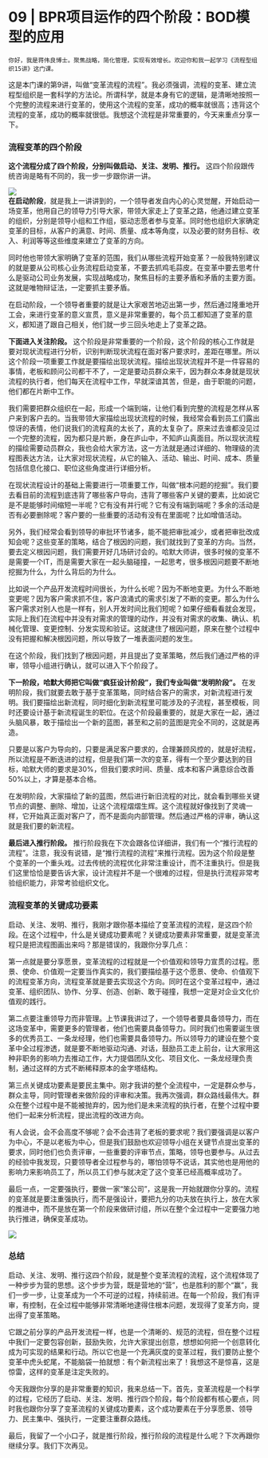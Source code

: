 # 09 | BPR项目运作的四个阶段：BOD模型的应用

    你好，我是蒋伟良博士。聚焦战略，简化管理，实现有效增长。欢迎你和我一起学习《流程型组织15讲》这门课。

这是本门课的第9讲，叫做“变革流程的流程”。我必须强调，流程的变革、建立流程型组织是一套科学的方法论。所谓科学，就是本身有它的逻辑，是清晰地按照一个完整的流程来进行变革的，使用这个流程的变革，成功的概率就很高；违背这个流程的变革，成功的概率就很低。我想这个流程是非常重要的，今天来重点分享一下。

### 流程变革的四个阶段

**这个流程分成了四个阶段，分别叫做启动、关注、发明、推行。** 这四个阶段跟传统咨询是略有不同的，我一步一步跟你讲一讲。

![](https://static001.geekbang.org/resource/image/b6/4b/b6c8327934dcf13d5f70586d3ece1e4b.png)  
**在启动阶段**，就是我上一讲讲到的，一个领导者发自内心的心灵觉醒，开始启动一场变革，他用自己的领导力引导大家，带领大家走上了变革之路，他通过建立变革的组织，分别是领导小组和工作组，驱动志愿者参与变革。同时他也组织大家确定变革的目标，从客户的满意、时间、质量、成本等角度，以及必要的财务目标、收入、利润等等这些维度来建立了变革的方向。

同时他也带领大家明确了变革的范围，我们从哪些流程开始变革？一般我特别建议的就是要从公司核心业务流程启动变革，不要去抓鸡毛蒜皮。在变革中要去思考什么是驱动公司业务发展，实现战略成功，聚焦目标的主要矛盾和矛盾的主要方面。这就是唯物辩证法，一定要抓主要矛盾。

在启动阶段，一个领导者重要的就是让大家艰苦地迈出第一步，然后通过隆重地开工会，来进行变革的意义宣贯，意义是非常重要的，每个员工都知道了变革的意义，都知道了跟自己相关，他们就一步三回头地走上了变革之路。

**下面进入关注阶段。** 这个阶段是非常重要的一个阶段，这个阶段的核心工作就是要对现状流程进行分析，识别判断现状流程在面对客户要求时，差距在哪里。所以这个阶段一项重要工作就是要描绘出现状流程。描绘出现状流程并不是一件容易的事情，老板和顾问公司都干不了，一定是要动员群众来干，因为群众本身就是现状流程的执行者，他们每天在流程中工作，早就深谙其苦，但是，由于职能的问题，他们都在片断中工作。

我们需要把群众组织在一起，形成一个端到端，让他们看到完整的流程是怎样从客户来到客户去的。当我带领大家描绘出现状流程的时候，我经常会看到员工们露出惊讶的表情，他们说我们的流程真的太长了，真的太复杂了。原来过去谁都没见过一个完整的流程，因为都只是片断，身在庐山中，不知庐山真面目。所以现状流程的描绘需要动员群众，我也会给大家方法，这一方法就是通过详细的、物理级的流程图表达方法，让大家对现状流程，从它的输入、活动、输出、时间、成本、质量包括信息化接口、职位这些角度进行详细分析。

在现状流程设计的基础上需要进行一项重要工作，叫做“根本问题的挖掘”。我们要去看目前的流程到底违背了哪些客户导向，违背了哪些客户关键的要素，比如说它是不是能够时间缩短一半呢？它有没有并行呢？它有没有端到端呢？多余的活动是否有必要删除呢？客户要的一些重要的活动有没有在里面呢？比如增值活动。

另外，我们经常会看到领导的审批环节诸多，能不能把审批减少，或者把审批改成知会呢？这些变革的策略，结合了根因的问题，我们就找到了变革的方向。当然，要去定义根因问题，我们需要开好几场研讨会的。哈默大师讲，很多时候的变革不是需要一个IT，而是需要大家在一起头脑碰撞，一起思考，很多根因问题要不断地挖掘为什么，为什么背后的为什么。

比如说一个产品开发流程时间很长，为什么长呢？因为不断地变更。为什么不断地变更呢？因为客户需求抓不住，客户浪涌式的需求引发了不断的变更。那么为什么客户需求对别人也是一样有，别人开发时间比我们短呢？如果仔细看看就会发现，实际上我们在流程中并没有对需求的管理的动作，并没有对需求的收集、确认、机械化管理、变更控制、分发实现和验证。这就逮住了根因问题，原来在整个过程中没有把握和解决根因问题，所以导致了一堆表面问题的发生。

在这个阶段，我们找到了根因问题，并且提出了变革策略，然后我们通过严格的评审，领导小组进行确认，就可以进入下个阶段了。

**下一阶段，哈默大师把它叫做“疯狂设计阶段”，我们专业叫做“发明阶段”。** 在发明阶段，我们就要去敢于基于变革策略，同时结合客户的需求，对新流程进行发明。我们要描绘出新流程，同时细化到新流程里可能涉及的子流程，甚至模板，同时还要设计基于新流程诞生的职位。在这个阶段最重要的，就是大家在一起，通过头脑风暴，敢于描绘出一个新的蓝图，甚至和之前的蓝图是完全不同的，这就是再造。

只要是以客户为导向的，只要是满足客户要求的，合理兼顾风控的，就是好流程，所以流程是不断迭进的过程，但是我们第一次的变革，得有一个至少要达到的目标，哈默大师的要求是30%，但我们要求时间、质量、成本和客户满意综合改善50%以上，才算是基本合格。

在发明阶段，大家描绘了新的蓝图，然后进行新旧流程的对比，就会看到哪些关键节点的调整、删除、增加，让这个流程熠熠生辉。这个流程就好像找到了灵魂一样，它开始真正面对客户了，而不是面向内部管理。然后通过严格的评审，确认这就是我们要的新流程。

**最后进入推行阶段。** 推行阶段我在下次会跟各位详细讲，我们有一个“推行流程的流程”。注意，我没有说错，是“推行流程的流程”来推行流程。因为这个阶段是整个变革的一个重头戏。过去传统的流程优化非常注重设计，而不注重执行。但是我们这里恰恰是要告诉大家，设计流程并不是一个很难的过程，但是执行流程非常考验组织能力，非常考验组织文化。

### 流程变革的关键成功要素

启动、关注、发明、推行，我刚才跟你基本描绘了变革流程的流程，是这四个阶段。在这个过程中，什么是关键成功要素呢？关键成功要素非常重要，就是变革流程只是把流程图画出来吗？那是错误的，我跟你分享几点：

第一点就是要分享愿景，变革流程的过程就是一个价值观和领导力宣贯的过程。愿景、使命、价值观一定要当作真实的，我们要描绘基于这个愿景、使命、价值观下的流程变革方向，流程变革就是要去实现这个方向。同时在这个变革过程中，通过变革、组织团队、协作、分享、创造、创新、敢于碰撞，我想一定是对企业文化价值观的践行。

第二点要注重领导力而非管理。上节课我讲过了，一个领导者要具备领导力，而在这场变革中，需要更多的管理者，他们也需要具备领导力。同时我们也需要诞生很多的优秀员工、一条龙经理，他们也需要具备领导力。所以领导力的建设在整个变革中全过程渗透，就是要不断地驱动沟通、对话，鼓励员工走上前台，让大家用这种非职务的影响力去推动工作，大力提倡团队文化、项目文化、一条龙经理负责制，通过这样的方式不断稀释原本的金字塔结构。

第三点关键成功要素是要民主集中。刚才我讲的整个全流程中，一定是群众参与，群众主导，同时管理者来做阶段的评审和决策。我再次强调，群众路线最伟大。群众在整个过程中是不能被抛弃的，因为他们是未来流程的执行者，在整个过程中要他们一起来分析流程，提出流程的改进方向。

有人会说，会不会高度不够呢？会不会违背了老板的要求呢？我们要强调是以客户为中心，不是以老板为中心，但是我们鼓励也欢迎领导小组在关键节点提出变革的要求，同时他们也负责评审，一些重要的评审节点，策略，领导也要参与。从过去的经验中我发现，只要领导者全过程参与的，哪怕领导不说话，其实他也是用他的影响力来影响员工了，所以员工们参与就决定了这个变革已经高概率成功了。

最后一点，一定要强执行，要做一家“笨公司”，这是我一开始就跟你分享的。流程的变革就是要注重强执行，而不是强设计，要把九分的功夫放在执行上，放在大家的推进中，而不是放在第一个阶段来做研讨组，所以在整个全过程中一定要强力地执行推进，确保变革成功。

![](https://static001.geekbang.org/resource/image/f1/d1/f184471b3cf4104b6affc8320d5a30d1.png)

### 总结

启动、关注、发明、推行这四个阶段，就是整个变革流程的流程，这个流程体现了一种步步为营的思想。这个步步为营，既是营地的“营”，也是胜利的那个“赢”，我们一步一步，让变革成为一个不可逆的过程，持续前进。在每一个阶段，我们有评审，有控制，在全过程中能够非常清晰地逮得住根本问题，发现得了变革方向，提出得了变革策略。

它跟之前分享的产品开发流程一样，也是一个清晰的、规范的流程，但在整个过程中我们一定要包容创新，鼓励失败，允许大家提出创意，想想如何把一个创意转化成为可实现的结果和行动。所以它也是一个充满灰度的变革过程，我们要防止整个变革中虎头蛇尾，不能脑袋一拍就想：有个新流程出来了！我想这不是惊喜，这是惊雷，这样的变革是注定失败的。

今天我跟你分享的是非常重要的知识，我来总结一下。首先，变革流程是一个科学的过程，它经历了启动、关注、发明、推行四个阶段，每个阶段都有核心要点，同时我也跟你分享了变革流程的关键成功要素，这个成功要素在于分享愿景、领导力、民主集中、强执行，一定要注重群众路线。

最后，我留了一个小口子，就是推行阶段，推行阶段的流程是什么呢？下次再跟你继续分享。我们下次再见。
    